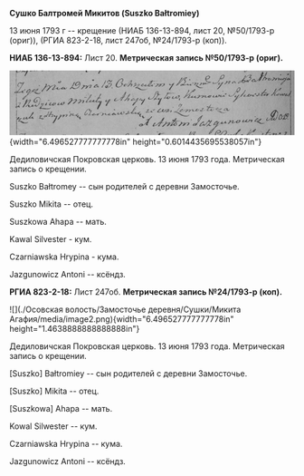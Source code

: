 **Сушко Балтромей Микитов (Suszko Bałtromiey)**

13 июня 1793 г -- крещение (НИАБ 136-13-894, лист 20, №50/1793-р
(ориг)), (РГИА 823-2-18, лист 247об, №24/1793-р (коп)).

**НИАБ 136-13-894:** Лист 20. **Метрическая запись №50/1793-р (ориг).**

![](./media/711d04d675409917c41356afe86fe710b7ecdcc6.png){width="6.496527777777778in"
height="0.6014435695538057in"}

Дедиловичская Покровская церковь. 13 июня 1793 года. Метрическая запись
о крещении.

Suszko Bałtromey -- сын родителей с деревни Замосточье.

Suszko Mikita -- отец.

Suszkowa Ahapa -- мать.

Kawal Silvester - кум.

Czarniawska Hrypina - кума.

Jazgunowicz Antoni -- ксёндз.

**РГИА 823-2-18:** Лист 247об. **Метрическая запись №24/1793-р (коп).**

![](./Осовская волость/Замосточье деревня/Сушки/Микита Агафия/media/image2.png){width="6.496527777777778in"
height="1.4638888888888888in"}

Дедиловичская Покровская церковь. 13 июня 1793 года. Метрическая запись
о крещении.

\[Suszko\] Bałtromiey -- сын родителей с деревни Замосточье.

\[Suszko\] Mikita -- отец.

\[Suszkowa\] Ahapa -- мать.

Kowal Silwester -- кум.

Czarniawska Hrypina -- кума.

Jazgunowicz Antoni -- ксёндз.
